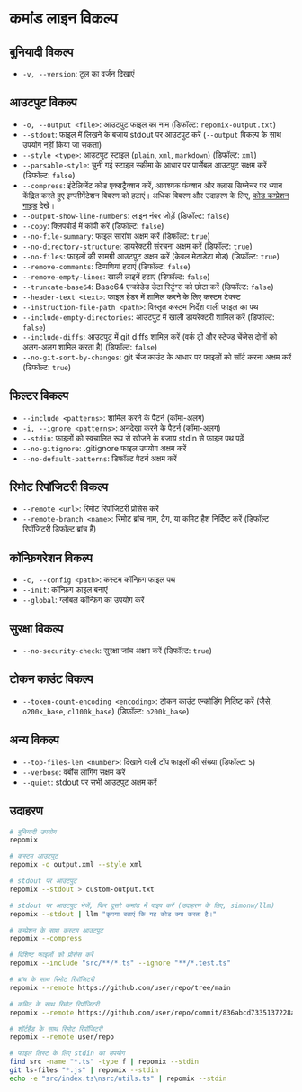 # कमांड लाइन विकल्प

## बुनियादी विकल्प
- `-v, --version`: टूल का वर्जन दिखाएं

## आउटपुट विकल्प
- `-o, --output <file>`: आउटपुट फाइल का नाम (डिफॉल्ट: `repomix-output.txt`)
- `--stdout`: फाइल में लिखने के बजाय stdout पर आउटपुट करें (`--output` विकल्प के साथ उपयोग नहीं किया जा सकता)
- `--style <type>`: आउटपुट स्टाइल (`plain`, `xml`, `markdown`) (डिफॉल्ट: `xml`)
- `--parsable-style`: चुनी गई स्टाइल स्कीमा के आधार पर पार्सेबल आउटपुट सक्षम करें (डिफॉल्ट: `false`)
- `--compress`: इंटेलिजेंट कोड एक्सट्रैक्शन करें, आवश्यक फंक्शन और क्लास सिग्नेचर पर ध्यान केंद्रित करते हुए इम्प्लीमेंटेशन विवरण को हटाएं। अधिक विवरण और उदाहरण के लिए, [कोड कम्प्रेशन गाइड](code-compress) देखें।
- `--output-show-line-numbers`: लाइन नंबर जोड़ें (डिफॉल्ट: `false`)
- `--copy`: क्लिपबोर्ड में कॉपी करें (डिफॉल्ट: `false`)
- `--no-file-summary`: फाइल सारांश अक्षम करें (डिफॉल्ट: `true`)
- `--no-directory-structure`: डायरेक्टरी संरचना अक्षम करें (डिफॉल्ट: `true`)
- `--no-files`: फाइलों की सामग्री आउटपुट अक्षम करें (केवल मेटाडेटा मोड) (डिफॉल्ट: `true`)
- `--remove-comments`: टिप्पणियां हटाएं (डिफॉल्ट: `false`)
- `--remove-empty-lines`: खाली लाइनें हटाएं (डिफॉल्ट: `false`)
- `--truncate-base64`: Base64 एन्कोडेड डेटा स्ट्रिंग्स को छोटा करें (डिफॉल्ट: `false`)
- `--header-text <text>`: फाइल हेडर में शामिल करने के लिए कस्टम टेक्स्ट
- `--instruction-file-path <path>`: विस्तृत कस्टम निर्देश वाली फाइल का पथ
- `--include-empty-directories`: आउटपुट में खाली डायरेक्टरी शामिल करें (डिफॉल्ट: `false`)
- `--include-diffs`: आउटपुट में git diffs शामिल करें (वर्क ट्री और स्टेज्ड चेंजेस दोनों को अलग-अलग शामिल करता है) (डिफॉल्ट: `false`)
- `--no-git-sort-by-changes`: git चेंज काउंट के आधार पर फाइलों को सॉर्ट करना अक्षम करें (डिफॉल्ट: `true`)

## फिल्टर विकल्प
- `--include <patterns>`: शामिल करने के पैटर्न (कॉमा-अलग)
- `-i, --ignore <patterns>`: अनदेखा करने के पैटर्न (कॉमा-अलग)
- `--stdin`: फाइलों को स्वचालित रूप से खोजने के बजाय stdin से फाइल पथ पढ़ें
- `--no-gitignore`: .gitignore फाइल उपयोग अक्षम करें
- `--no-default-patterns`: डिफॉल्ट पैटर्न अक्षम करें

## रिमोट रिपॉजिटरी विकल्प
- `--remote <url>`: रिमोट रिपॉजिटरी प्रोसेस करें
- `--remote-branch <name>`: रिमोट ब्रांच नाम, टैग, या कमिट हैश निर्दिष्ट करें (डिफॉल्ट रिपॉजिटरी डिफॉल्ट ब्रांच है)

## कॉन्फ़िगरेशन विकल्प
- `-c, --config <path>`: कस्टम कॉन्फ़िग फाइल पथ
- `--init`: कॉन्फ़िग फाइल बनाएं
- `--global`: ग्लोबल कॉन्फ़िग का उपयोग करें

## सुरक्षा विकल्प
- `--no-security-check`: सुरक्षा जांच अक्षम करें (डिफॉल्ट: `true`)

## टोकन काउंट विकल्प
- `--token-count-encoding <encoding>`: टोकन काउंट एन्कोडिंग निर्दिष्ट करें (जैसे, `o200k_base`, `cl100k_base`) (डिफॉल्ट: `o200k_base`)

## अन्य विकल्प
- `--top-files-len <number>`: दिखाने वाली टॉप फाइलों की संख्या (डिफॉल्ट: `5`)
- `--verbose`: वर्बोस लॉगिंग सक्षम करें
- `--quiet`: stdout पर सभी आउटपुट अक्षम करें

## उदाहरण

```bash
# बुनियादी उपयोग
repomix

# कस्टम आउटपुट
repomix -o output.xml --style xml

# stdout पर आउटपुट
repomix --stdout > custom-output.txt

# stdout पर आउटपुट भेजें, फिर दूसरे कमांड में पाइप करें (उदाहरण के लिए, simonw/llm)
repomix --stdout | llm "कृपया बताएं कि यह कोड क्या करता है।"

# कम्प्रेशन के साथ कस्टम आउटपुट
repomix --compress

# विशिष्ट फाइलों को प्रोसेस करें
repomix --include "src/**/*.ts" --ignore "**/*.test.ts"

# ब्रांच के साथ रिमोट रिपॉजिटरी
repomix --remote https://github.com/user/repo/tree/main

# कमिट के साथ रिमोट रिपॉजिटरी
repomix --remote https://github.com/user/repo/commit/836abcd7335137228ad77feb28655d85712680f1

# शॉर्टहैंड के साथ रिमोट रिपॉजिटरी
repomix --remote user/repo

# फाइल लिस्ट के लिए stdin का उपयोग
find src -name "*.ts" -type f | repomix --stdin
git ls-files "*.js" | repomix --stdin
echo -e "src/index.ts\nsrc/utils.ts" | repomix --stdin
```